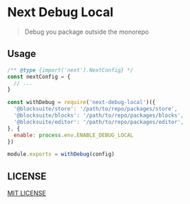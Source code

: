 # Next Debug Local

> Debug you package outside the monorepo

## Usage

```javascript
/** @type {import('next').NextConfig} */
const nextConfig = {
  // ...
}

const withDebug = require('next-debug-local')({
  '@blocksuite/store': '/path/to/repo/packages/store',
  '@blocksuite/blocks': '/path/to/repo/packages/blocks',
  '@blocksuite/editor': '/path/to/repo/packages/editor',
}, {
  enable: process.env.ENABLE_DEBUG_LOCAL
})

module.exports = withDebug(config)
```

## LICENSE

[MIT LICENSE](LICENSE)